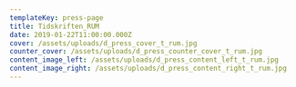 ```yaml
---
templateKey: press-page
title: Tidskriften_RUM
date: 2019-01-22T11:00:00.000Z
cover: /assets/uploads/d_press_cover_t_rum.jpg
counter_cover: /assets/uploads/d_press_counter_cover_t_rum.jpg
content_image_left: /assets/uploads/d_press_content_left_t_rum.jpg
content_image_right: /assets/uploads/d_press_content_right_t_rum.jpg
---
```


